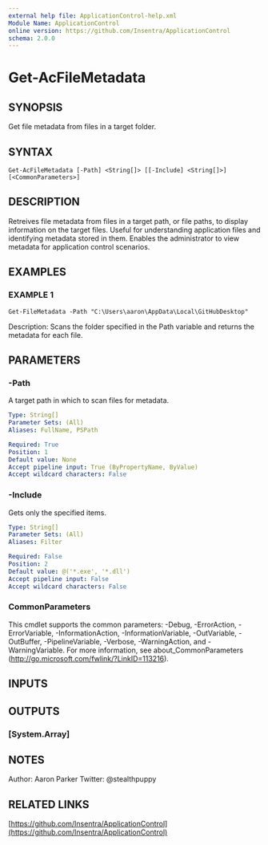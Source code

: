 ```yaml
---
external help file: ApplicationControl-help.xml
Module Name: ApplicationControl
online version: https://github.com/Insentra/ApplicationControl
schema: 2.0.0
---
```


# Get-AcFileMetadata

## SYNOPSIS
Get file metadata from files in a target folder.

## SYNTAX

```
Get-AcFileMetadata [-Path] <String[]> [[-Include] <String[]>] [<CommonParameters>]
```

## DESCRIPTION
Retreives file metadata from files in a target path, or file paths, to display information on the target files.
Useful for understanding application files and identifying metadata stored in them.
Enables the administrator to view metadata for application control scenarios.

## EXAMPLES

### EXAMPLE 1
```
Get-FileMetadata -Path "C:\Users\aaron\AppData\Local\GitHubDesktop"
```

Description:
Scans the folder specified in the Path variable and returns the metadata for each file.

## PARAMETERS

### -Path
A target path in which to scan files for metadata.

```yaml
Type: String[]
Parameter Sets: (All)
Aliases: FullName, PSPath

Required: True
Position: 1
Default value: None
Accept pipeline input: True (ByPropertyName, ByValue)
Accept wildcard characters: False
```

### -Include
Gets only the specified items.

```yaml
Type: String[]
Parameter Sets: (All)
Aliases: Filter

Required: False
Position: 2
Default value: @('*.exe', '*.dll')
Accept pipeline input: False
Accept wildcard characters: False
```

### CommonParameters
This cmdlet supports the common parameters: -Debug, -ErrorAction, -ErrorVariable, -InformationAction, -InformationVariable, -OutVariable, -OutBuffer, -PipelineVariable, -Verbose, -WarningAction, and -WarningVariable.
For more information, see about_CommonParameters (http://go.microsoft.com/fwlink/?LinkID=113216).

## INPUTS

## OUTPUTS

### [System.Array]

## NOTES
Author: Aaron Parker
Twitter: @stealthpuppy

## RELATED LINKS

[https://github.com/Insentra/ApplicationControl](https://github.com/Insentra/ApplicationControl)

